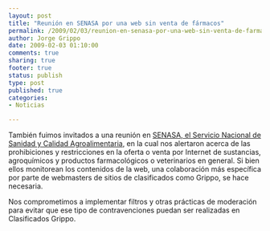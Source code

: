 ```yaml
--- 
layout: post
title: "Reunión en SENASA por una web sin venta de fármacos"
permalink: /2009/02/03/reunion-en-senasa-por-una-web-sin-venta-de-farmacos/
author: Jorge Grippo
date: 2009-02-03 01:10:00
comments: true
sharing: true
footer: true
status: publish
type: post
published: true
categories: 
- Noticias

---
```

<!-- 69 -->
También fuimos invitados a una reunión en <a href="http://www.senasa.gov.ar">SENASA, el Servicio Nacional de Sanidad y Calidad Agroalimentaria</a>, en la cual nos alertaron acerca de las prohibiciones y restricciones en la oferta o venta por Internet de sustancias, agroquímicos y productos farmacológicos o veterinarios en general. Si bien ellos monitorean los contenidos de la web, una colaboración más específica por parte de webmasters de sitios de clasificados como Grippo, se hace necesaria.

Nos comprometimos a implementar filtros y otras prácticas de moderación para evitar que ese tipo de contravenciones puedan ser realizadas en Clasificados Grippo.

